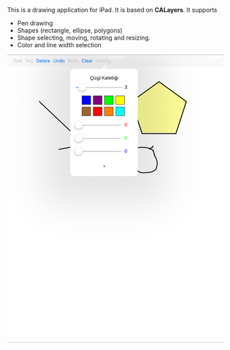 This is a drawing application for iPad. It is based on **CALayers**. It supports
 * Pen drawing
 * Shapes (rectangle, ellipse, polygons)
 * Shape selecting, moving, rotating and resizing.
 * Color and line width selection

![Screenshot](https://github.com/madiden/MDDrawing-iPad/blob/master/images/Simulator%20Screen%20Shot%2023%20Nov%202016,%2021.00.15.png?raw=true)

